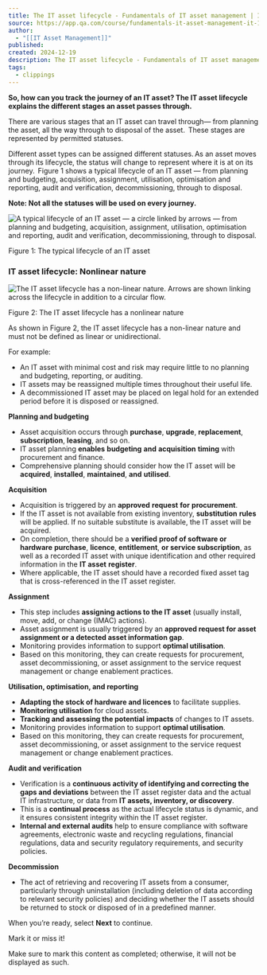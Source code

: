 ```yaml
---
title: The IT asset lifecycle - Fundamentals of IT asset management | IT | Lesson | QA Platform
source: https://app.qa.com/course/fundamentals-it-asset-management-it-1698/it-asset-lifecycle/?context_id=13246&context_resource=lp
author:
  - "[[IT Asset Management]]"
published: 
created: 2024-12-19
description: The IT asset lifecycle - Fundamentals of IT asset management | IT | lesson from QA Platform. Start learning today with our digital training solutions.
tags:
  - clippings
---
```

**So, how can you track the journey of an IT asset? The IT asset lifecycle explains the different stages an asset passes through.** 

There are various stages that an IT asset can travel through— from planning the asset, all the way through to disposal of the asset.  These stages are represented by permitted statuses. 

Different asset types can be assigned different statuses. As an asset moves through its lifecycle, the status will change to represent where it is at on its journey.  Figure 1 shows a typical lifecycle of an IT asset — from planning and budgeting, acquisition, assignment, utilisation, optimisation and reporting, audit and verification, decommissioning, through to disposal.   

**Note: Not all the statuses will be used on every journey.**  

![A typical lifecycle of an IT asset — a circle linked by arrows — from planning and budgeting, acquisition, assignment, utilisation, optimisation and reporting, audit and verification, decommissioning, through to disposal.](https://assets.cloudacademy.com/bakery/media/uploads/entity/blobid1-25224582-71b3-40c1-8f70-329f03344cc1.png)

Figure 1: The typical lifecycle of an IT asset 

### IT asset lifecycle: Nonlinear nature 

![The IT asset lifecycle has a non-linear nature. Arrows are shown linking across the lifecycle in addition to a circular flow.](https://assets.cloudacademy.com/bakery/media/uploads/entity/blobid3-7d4f63c5-aa37-426e-a507-3acba95332ec.png)

Figure 2: The IT asset lifecycle has a nonlinear nature 

As shown in Figure 2, the IT asset lifecycle has a non-linear nature and must not be defined as linear or unidirectional. 

For example:  

- An IT asset with minimal cost and risk may require little to no planning and budgeting, reporting, or auditing.
- IT assets may be reassigned multiple times throughout their useful life.
- A decommissioned IT asset may be placed on legal hold for an extended period before it is disposed or reassigned.

**Planning and budgeting** 

- Asset acquisition occurs through **purchase**, **upgrade**, **replacement**, **subscription**, **leasing**, and so on.​
- IT asset planning **enables** **budgeting** **and** **acquisition** **timing** with procurement and finance.​
- Comprehensive planning should consider how the IT asset will be **acquired**, **installed**, **maintained**, **and** **utilised**. ​

**Acquisition** 

- Acquisition is triggered by an **approved** **request** **for** **procurement**.​
- If the IT asset is not available from existing inventory, **substitution** **rules** will be applied. If no suitable substitute is available, the IT asset will be acquired.​
- On completion, there should be a **verified** **proof of software or hardware** **purchase**, **licence**, **entitlement**, **or service subscription**, as well as a recorded IT asset with unique identification and other required information in the **IT asset** **register**.​
- Where applicable, the IT asset should have a recorded fixed asset tag that is cross-referenced​ in the IT asset register​.

**Assignment** 

- This step includes **assigning actions to the IT asset** (usually install, move, add, or change (IMAC) actions).
- Asset assignment is usually triggered by an **approved request for asset assignment or a detected asset information gap**.
- Monitoring provides information to support **optimal utilisation**.
- Based on this monitoring, they can create requests for procurement, asset decommissioning, or asset assignment to the service request management or change enablement practices.

**Utilisation, optimisation, and reporting** 

- **Adapting the stock of hardware and licences** to facilitate supplies. ​
- **Monitoring utilisation** for cloud assets​.
- **Tracking and assessing the potential impacts** of changes to IT assets.​
- Monitoring provides information to support **optimal utilisation**. ​
- Based on this monitoring, they can create requests for procurement, asset decommissioning, or asset assignment to the service request management or change enablement practices.

**Audit and verification** 

- Verification is a **continuous activity of identifying and correcting the gaps and deviations** between the IT asset register data and the actual IT infrastructure, or data from **IT assets, inventory, or discovery**.​
- This is a **continual process** as the actual lifecycle status is dynamic, and it ensures consistent integrity within the IT asset register. ​
- **Internal and external audits** help to​ ensure compliance with software​ agreements, electronic waste and recycling regulations, financial regulations, data and security regulatory requirements, and security policies.

**Decommission** 

- The act of retrieving and recovering IT assets from a consumer, particularly through uninstallation (including deletion of data according to relevant security policies) and deciding whether the IT assets should be returned to stock or disposed of in a predefined manner. ​

When you’re ready, select **Next** to continue. 

Mark it or miss it!

Make sure to mark this content as completed; otherwise, it will not be displayed as such.